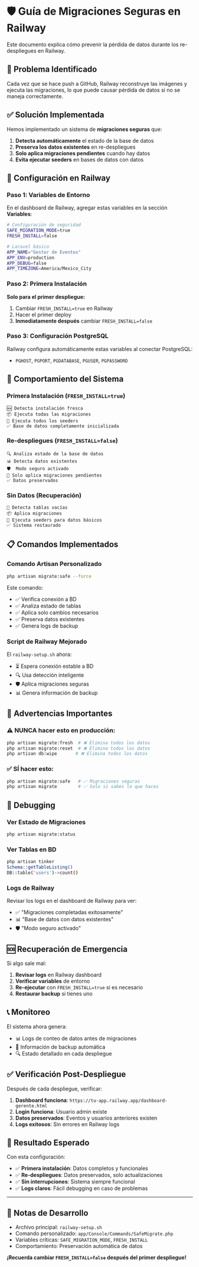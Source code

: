 # 🛡️ Guía de Migraciones Seguras en Railway

Este documento explica cómo prevenir la pérdida de datos durante los re-despliegues en Railway.

## 🚨 Problema Identificado

Cada vez que se hace push a GitHub, Railway reconstruye las imágenes y ejecuta las migraciones, lo que puede causar pérdida de datos si no se maneja correctamente.

## ✅ Solución Implementada

Hemos implementado un sistema de **migraciones seguras** que:

1. **Detecta automáticamente** el estado de la base de datos
2. **Preserva los datos existentes** en re-despliegues
3. **Solo aplica migraciones pendientes** cuando hay datos
4. **Evita ejecutar seeders** en bases de datos con datos

## 🔧 Configuración en Railway

### Paso 1: Variables de Entorno

En el dashboard de Railway, agregar estas variables en la sección **Variables**:

```bash
# Configuración de seguridad
SAFE_MIGRATION_MODE=true
FRESH_INSTALL=false

# Laravel básico
APP_NAME="Gestor de Eventos"
APP_ENV=production
APP_DEBUG=false
APP_TIMEZONE=America/Mexico_City
```

### Paso 2: Primera Instalación

**Solo para el primer despliegue:**

1. Cambiar `FRESH_INSTALL=true` en Railway
2. Hacer el primer deploy
3. **Inmediatamente después** cambiar `FRESH_INSTALL=false`

### Paso 3: Configuración PostgreSQL

Railway configura automáticamente estas variables al conectar PostgreSQL:
- `PGHOST`, `PGPORT`, `PGDATABASE`, `PGUSER`, `PGPASSWORD`

## 🔄 Comportamiento del Sistema

### Primera Instalación (`FRESH_INSTALL=true`)
```
🆕 Detecta instalación fresca
📦 Ejecuta todas las migraciones
🌱 Ejecuta todos los seeders
✅ Base de datos completamente inicializada
```

### Re-despliegues (`FRESH_INSTALL=false`)
```
🔍 Analiza estado de la base de datos
📊 Detecta datos existentes
🛡️  Modo seguro activado
📝 Solo aplica migraciones pendientes
✅ Datos preservados
```

### Sin Datos (Recuperación)
```
🌱 Detecta tablas vacías
📦 Aplica migraciones
🌱 Ejecuta seeders para datos básicos
✅ Sistema restaurado
```

## 📋 Comandos Implementados

### Comando Artisan Personalizado
```bash
php artisan migrate:safe --force
```

Este comando:
- ✅ Verifica conexión a BD
- ✅ Analiza estado de tablas
- ✅ Aplica solo cambios necesarios
- ✅ Preserva datos existentes
- ✅ Genera logs de backup

### Script de Railway Mejorado
El `railway-setup.sh` ahora:
- ⏳ Espera conexión estable a BD
- 🔍 Usa detección inteligente
- 🛡️ Aplica migraciones seguras
- 📊 Genera información de backup

## 🚨 Advertencias Importantes

### ⚠️ NUNCA hacer esto en producción:
```bash
php artisan migrate:fresh  # ❌ Elimina todos los datos
php artisan migrate:reset  # ❌ Elimina todos los datos
php artisan db:wipe       # ❌ Elimina todos los datos
```

### ✅ SÍ hacer esto:
```bash
php artisan migrate:safe   # ✅ Migraciones seguras
php artisan migrate        # ✅ Solo si sabes lo que haces
```

## 🔧 Debugging

### Ver Estado de Migraciones
```bash
php artisan migrate:status
```

### Ver Tablas en BD
```bash
php artisan tinker
Schema::getTableListing()
DB::table('users')->count()
```

### Logs de Railway
Revisar los logs en el dashboard de Railway para ver:
- ✅ "Migraciones completadas exitosamente"
- 📊 "Base de datos con datos existentes"
- 🛡️ "Modo seguro activado"

## 🆘 Recuperación de Emergencia

Si algo sale mal:

1. **Revisar logs** en Railway dashboard
2. **Verificar variables** de entorno
3. **Re-ejecutar** con `FRESH_INSTALL=true` si es necesario
4. **Restaurar backup** si tienes uno

## 📞 Monitoreo

El sistema ahora genera:
- 📊 Logs de conteo de datos antes de migraciones
- 💾 Información de backup automática
- 🔍 Estado detallado en cada despliegue

## ✅ Verificación Post-Despliegue

Después de cada despliegue, verificar:

1. **Dashboard funciona**: `https://tu-app.railway.app/dashboard-gerente.html`
2. **Login funciona**: Usuario admin existe
3. **Datos preservados**: Eventos y usuarios anteriores existen
4. **Logs exitosos**: Sin errores en Railway logs

## 🎯 Resultado Esperado

Con esta configuración:
- ✅ **Primera instalación**: Datos completos y funcionales
- ✅ **Re-despliegues**: Datos preservados, solo actualizaciones
- ✅ **Sin interrupciones**: Sistema siempre funcional
- ✅ **Logs claros**: Fácil debugging en caso de problemas

---

## 📝 Notas de Desarrollo

- Archivo principal: `railway-setup.sh`
- Comando personalizado: `app/Console/Commands/SafeMigrate.php`
- Variables críticas: `SAFE_MIGRATION_MODE`, `FRESH_INSTALL`
- Comportamiento: Preservación automática de datos

**¡Recuerda cambiar `FRESH_INSTALL=false` después del primer despliegue!**
